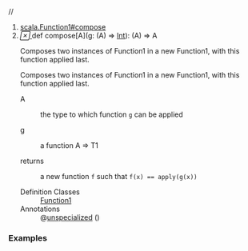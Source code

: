 //
<ol>
<li><a href="https://www.scala-lang.org/api/2.12.3/scala/collection/immutable/List.html#compose[A](g:A=>T1):A=>R">scala.Function1#compose</a></li>
<li name="scala.Function1#compose" visbl="pub" class="indented0 " data-isabs="false" fullcomment="yes" group="Ungrouped"> <a id="compose[A](g:A=>T1):A=>R"></a><a id="compose[A]((A)⇒Int):(A)⇒A"></a> <span class="permalink"> <a href="../../../scala/collection/immutable/List.html#compose[A](g:A=>T1):A=>R" title="Permalink"> <i class="material-icons"></i> </a> </span> <span class="modifier_kind"> <span class="modifier"></span> <span class="kind">def</span> </span> <span class="symbol"> <span class="name">compose</span><span class="tparams">[<span name="A">A</span>]</span><span class="params">(<span name="g">g: (<span class="extype" name="scala.Function1.compose.A">A</span>) ⇒ <a href="../../Int.html" class="extype" name="scala.Int">Int</a></span>)</span><span class="result">: (<span class="extype" name="scala.Function1.compose.A">A</span>) ⇒ <span class="extype" name="scala.collection.immutable.List.A">A</span></span> </span> <p class="shortcomment cmt">Composes two instances of Function1 in a new Function1, with this function applied last.</p>
 <div class="fullcomment">
  <div class="comment cmt">
   <p>Composes two instances of Function1 in a new Function1, with this function applied last. </p>
  </div>
  <dl class="paramcmts block">
   <dt class="tparam">
    A
   </dt>
   <dd class="cmt">
    <p>the type to which function <code>g</code> can be applied</p>
   </dd>
   <dt class="param">
    g
   </dt>
   <dd class="cmt">
    <p>a function A =&gt; T1</p>
   </dd>
   <dt>
    returns
   </dt>
   <dd class="cmt">
    <p>a new function <code>f</code> such that <code>f(x) == apply(g(x))</code></p>
   </dd>
  </dl>
  <dl class="attributes block"> 
   <dt>
    Definition Classes
   </dt>
   <dd>
    <a href="../../Function1.html" class="extype" name="scala.Function1">Function1</a>
   </dd>
   <dt>
    Annotations
   </dt>
   <dd> 
    <span class="name">@<a href="../../annotation/unspecialized.html" class="extype" name="scala.annotation.unspecialized">unspecialized</a></span>
    <span class="args">()</span> 
   </dd>
  </dl>
 </div> </li>
        </ol>


### Examples





























